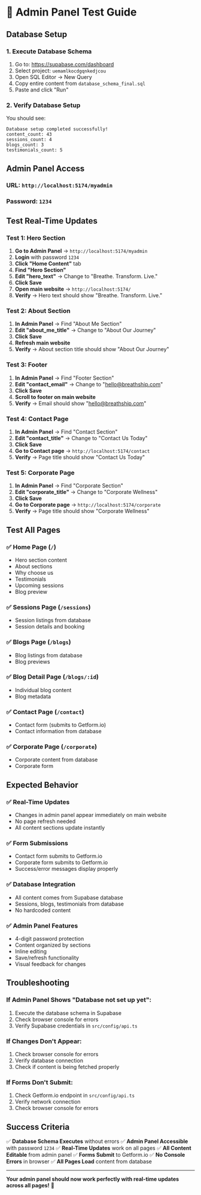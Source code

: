 # 🔧 **Admin Panel Test Guide**

## **Database Setup**

### **1. Execute Database Schema**

1. Go to: https://supabase.com/dashboard
2. Select project: `uemamlkocdgqnkedjcou`
3. Open SQL Editor → New Query
4. Copy entire content from `database_schema_final.sql`
5. Paste and click "Run"

### **2. Verify Database Setup**

You should see:

```
Database setup completed successfully!
content_count: 43
sessions_count: 4
blogs_count: 3
testimonials_count: 5
```

## **Admin Panel Access**

### **URL:** `http://localhost:5174/myadmin`

### **Password:** `1234`

## **Test Real-Time Updates**

### **Test 1: Hero Section**

1. **Go to Admin Panel** → `http://localhost:5174/myadmin`
2. **Login** with password `1234`
3. **Click "Home Content"** tab
4. **Find "Hero Section"**
5. **Edit "hero_text"** → Change to "Breathe. Transform. Live."
6. **Click Save**
7. **Open main website** → `http://localhost:5174/`
8. **Verify** → Hero text should show "Breathe. Transform. Live."

### **Test 2: About Section**

1. **In Admin Panel** → Find "About Me Section"
2. **Edit "about_me_title"** → Change to "About Our Journey"
3. **Click Save**
4. **Refresh main website**
5. **Verify** → About section title should show "About Our Journey"

### **Test 3: Footer**

1. **In Admin Panel** → Find "Footer Section"
2. **Edit "contact_email"** → Change to "hello@breathship.com"
3. **Click Save**
4. **Scroll to footer on main website**
5. **Verify** → Email should show "hello@breathship.com"

### **Test 4: Contact Page**

1. **In Admin Panel** → Find "Contact Section"
2. **Edit "contact_title"** → Change to "Contact Us Today"
3. **Click Save**
4. **Go to Contact page** → `http://localhost:5174/contact`
5. **Verify** → Page title should show "Contact Us Today"

### **Test 5: Corporate Page**

1. **In Admin Panel** → Find "Corporate Section"
2. **Edit "corporate_title"** → Change to "Corporate Wellness"
3. **Click Save**
4. **Go to Corporate page** → `http://localhost:5174/corporate`
5. **Verify** → Page title should show "Corporate Wellness"

## **Test All Pages**

### **✅ Home Page** (`/`)

- Hero section content
- About sections
- Why choose us
- Testimonials
- Upcoming sessions
- Blog preview

### **✅ Sessions Page** (`/sessions`)

- Session listings from database
- Session details and booking

### **✅ Blogs Page** (`/blogs`)

- Blog listings from database
- Blog previews

### **✅ Blog Detail Page** (`/blogs/:id`)

- Individual blog content
- Blog metadata

### **✅ Contact Page** (`/contact`)

- Contact form (submits to Getform.io)
- Contact information from database

### **✅ Corporate Page** (`/corporate`)

- Corporate content from database
- Corporate form

## **Expected Behavior**

### **✅ Real-Time Updates**

- Changes in admin panel appear immediately on main website
- No page refresh needed
- All content sections update instantly

### **✅ Form Submissions**

- Contact form submits to Getform.io
- Corporate form submits to Getform.io
- Success/error messages display properly

### **✅ Database Integration**

- All content comes from Supabase database
- Sessions, blogs, testimonials from database
- No hardcoded content

### **✅ Admin Panel Features**

- 4-digit password protection
- Content organized by sections
- Inline editing
- Save/refresh functionality
- Visual feedback for changes

## **Troubleshooting**

### **If Admin Panel Shows "Database not set up yet":**

1. Execute the database schema in Supabase
2. Check browser console for errors
3. Verify Supabase credentials in `src/config/api.ts`

### **If Changes Don't Appear:**

1. Check browser console for errors
2. Verify database connection
3. Check if content is being fetched properly

### **If Forms Don't Submit:**

1. Check Getform.io endpoint in `src/config/api.ts`
2. Verify network connection
3. Check browser console for errors

## **Success Criteria**

✅ **Database Schema Executes** without errors
✅ **Admin Panel Accessible** with password `1234`
✅ **Real-Time Updates** work on all pages
✅ **All Content Editable** from admin panel
✅ **Forms Submit** to Getform.io
✅ **No Console Errors** in browser
✅ **All Pages Load** content from database

---

**Your admin panel should now work perfectly with real-time updates across all pages!** 🎉

